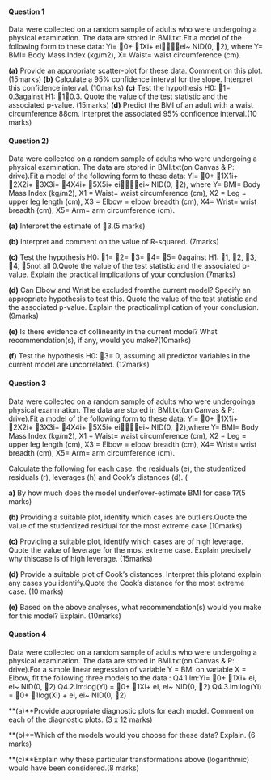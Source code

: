 #### Question 1

Data  were  collected  on  a  random  sample  of  adults  who  were  undergoing  a  physical examination. The data are stored in BMI.txt.Fit a model of the following form to these data: 
Yi= 0+ 1Xi+ eiei~ NID(0, 2),
where Y= BMI= Body Mass Index (kg/m2), 
X= Waist= waist circumference (cm).

**(a)** Provide an appropriate scatter-plot for these data. Comment on this plot.(15marks)
**(b)** Calculate  a  95%  confidence  interval  for  the  slope.  Interpret  this  confidence  interval. (10marks)
**(c)** Test  the  hypothesis  H0: 1=  0.3against  H1: 10.3.  Quote  the  value  of  the  test statistic and the associated p-value. (15marks)
**(d)** Predict the BMI of an adult with a waist circumference 88cm. Interpret the associated 95% confidence interval.(10 marks)


#### Question 2)
Data  were  collected  on  a  random  sample  of  adults  who  were  undergoing  a  physical examination. The data are stored in BMI.txt(on Canvas & P: drive).Fit a model of the following form to these data: 
Yi= 0+ 1X1i+ 2X2i+ 3X3i+ 4X4i+ 5X5i+ eiei~ NID(0, 2),
where
Y= BMI= Body Mass Index (kg/m2),
X1 = Waist= waist circumference (cm),
X2 = Leg = upper leg length (cm),
X3 = Elbow = elbow breadth (cm),
X4= Wrist= wrist breadth (cm),
X5= Arm= arm circumference (cm).

**(a)** Interpret the estimate of 3.(5 marks)

**(b)** Interpret and comment on the value of R-squared. (7marks)

**(c)** Test the hypothesis H0: 1= 2= 3= 4= 5= 0against H1: 1, 2, 3, 4, 5not all 0.Quote  the  value  of  the  test  statistic  and  the  associated  p-value. Explain  the  practical implications of your conclusion.(7marks)

**(d)** Can Elbow  and  Wrist  be excluded fromthe  current  model?  Specify  an  appropriate hypothesis to test this. Quote the value of the test statistic and the associated p-value. Explain the practicalimplication of your conclusion.(9marks)

**(e)** Is  there  evidence  of  collinearity  in  the  current  model?  What  recommendation(s),  if any, would you make?(10marks)

**(f)** Test the hypothesis H0: 3= 0, assuming all predictor variables in the current model are uncorrelated. (12marks)


#### Question 3
Data were collected on a random sample of adults who were undergoinga physical examination. The data are stored in BMI.txt(on Canvas & P: drive).Fit a model of the following form to these data: 
Yi= 0+ 1X1i+ 2X2i+ 3X3i+ 4X4i+ 5X5i+ eiei~ NID(0, 2),where Y= BMI= Body Mass Index (kg/m2),
X1 = Waist= waist circumference (cm),
X2 = Leg = upper leg length (cm),
X3 = Elbow = elbow breadth (cm),
X4= Wrist= wrist breadth (cm),
X5= Arm= arm circumference (cm).

Calculate the following for each case: the residuals (e), the studentized residuals (r), leverages (h) and Cook’s distances (d). (

**a)** By how much does the model under/over-estimate BMI for case 1?(5 marks)

**(b)** Providing a suitable plot, identify which cases are outliers.Quote the value of the studentized residual for the most extreme case.(10marks)

**(c)** Providing  a  suitable  plot,  identify  which  cases  are  of  high  leverage. Quote  the value of leverage for the most extreme case. Explain precisely why thiscase is of high leverage. (15marks)

**(d)** Provide a suitable plot of Cook’s distances.  Interpret this plotand  explain  any cases  you  identify.Quote  the  Cook’s  distance  for  the  most  extreme  case. (10 marks)

**(e)** Based  on  the  above  analyses,  what  recommendation(s)  would  you  make  for  this model? Explain. (10marks)

#### Question 4
Data  were  collected  on  a  random  sample  of  adults  who  were  undergoing  a  physical examination. The data are stored in BMI.txt(on Canvas & P: drive).For  a  simple  linear  regression  of  variable  Y  =  BMI  on  variable  X  = Elbow,  fit  the following three models to the data :
Q4.1.lm:Yi= 0+ 1Xi+ ei, ei~ NID(0, 2)
Q4.2.lm:log(Yi) = 0+ 1Xi+ ei, ei~ NID(0, 2)
Q4.3.lm:log(Yi) = 0+ 1log(Xi) + ei, ei~ NID(0, 2)

**(a)**Provide appropriate diagnostic plots for each model. Comment on each of the diagnostic plots. (3 x 12 marks)

**(b)**Which of the models would you choose for these data? Explain. (6 marks)

**(c)**Explain why these particular transformations above (logarithmic) would have been considered.(8 marks)
